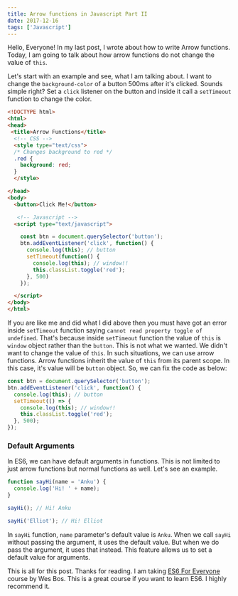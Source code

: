 ```yaml
---
title: Arrow functions in Javascript Part II
date: 2017-12-16
tags: ['Javascript']
---
```


<p class='intro'>Hello, Everyone! In my last post, I wrote about how to write Arrow functions. Today, I am going to talk about how arrow functions do not change the value of <code>this</code>.
</p>

Let's start with an example and see, what I am talking about. I want to change the `background-color` of a button 500ms after it's clicked. Sounds simple right? Set a `click` listener on the button and inside it call a `setTimeout` function to change the color.

```html
<!DOCTYPE html>
<html>
<head>
 <title>Arrow Functions</title>
  <!-- CSS -->
  <style type="text/css">
  /* Changes background to red */
  .red {
    background: red;
  }
  </style>

</head>
<body>
  <button>Click Me!</button>

   <!-- Javascript -->
  <script type="text/javascript">

    const btn = document.querySelector('button');
    btn.addEventListener('click', function() {
      console.log(this); // button
      setTimeout(function() {
        console.log(this); // window!!
        this.classList.toggle('red');
      }, 500)
    });

  </script>
</body>
</html>
```

If you are like me and did what I did above then you must have got an error inside `setTimeout` function saying `cannot read property toggle of undefined`. That's because inside `setTimeout` function the value of `this` is `window` object rather than the `button`. This is not what we wanted. We didn't want to change the value of `this`. In such situations, we can use arrow functions. Arrow functions inherit the value of `this` from its parent scope. In this case, it's value will be `button` object. So, we can fix the code as below:

```js
const btn = document.querySelector('button');
btn.addEventListener('click', function() {
  console.log(this); // button
  setTimeout(() => {
    console.log(this); // window!!
    this.classList.toggle('red');
  }, 500);
});
```

### Default Arguments

In ES6, we can have default arguments in functions. This is not limited to just arrow functions but normal functions as well. Let's see an example.

```js
function sayHi(name = 'Anku') {
  console.log('Hi! ' + name);
}

sayHi(); // Hi! Anku

sayHi('Elliot'); // Hi! Elliot
```

In `sayHi` function, `name` parameter's default value is `Anku`. When we call `sayHi` without passing the argument, it uses the default value. But when we do pass the argument, it uses that instead. This feature allows us to set a default value for arguments.

This is all for this post. Thanks for reading. I am taking <a href="https://es6.io" target="_blank" >ES6 For Everyone </a> course by Wes Bos. This is a great course if you want to learn ES6. I highly recommend it.
